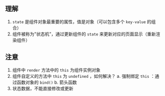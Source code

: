 <!--
 * @Author: Deshun
 * @Date: 2021-07-30 17:29:34
 * @LastEditors: Deshun
 * @LastEditTime: 2021-07-30 17:36:48
 * @FilePath: \Study&Code\state\README.md
 * @Description: state 属性知识点
-->

## 理解
1. `state` 是组件对象最重要的属性，值是对象（可以包含多个 `key-value` 的组合）
2. 组件被称为"状态机”，通过更新组件的 `state` 来更新对应的页面显示（重新渲染组件）

## 注意
1. 组件中 `render` 方法中的 `this` 为组件实例对象
2. 组件自定义的方法中 `this` 为 `undefined` ，如何解决？
  a. 强制绑定 `this` ：通过函数对象的 `bind()`
  b. 箭头函数
3. 状态数据，不能直接修改或更新

